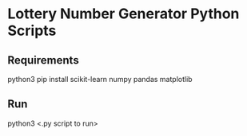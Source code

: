 # Lottery Number Generator Python Scripts
## Requirements
python3
pip install scikit-learn numpy pandas matplotlib
## Run
python3 <.py script to run>
